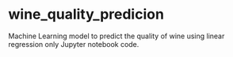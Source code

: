# wine_quality_predicion
Machine Learning model to predict the
quality of wine using linear regression
only Jupyter notebook code.
